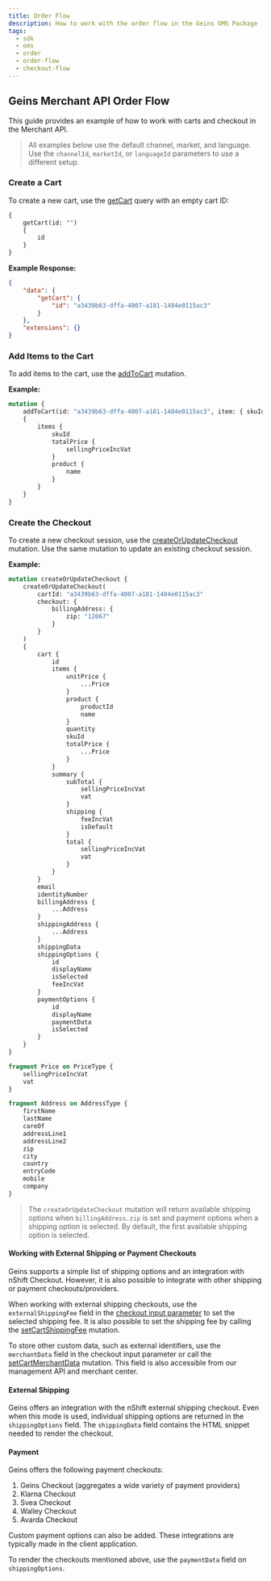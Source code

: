 ```yaml
---
title: Order Flow
description: How to work with the order flow in the Geins OMS Package
tags:
  - sdk
  - oms
  - order
  - order-flow
  - checkout-flow
--- 
```


## Geins Merchant API Order Flow

This guide provides an example of how to work with carts and checkout in the Merchant API.

> All examples below use the default channel, market, and language. Use the `channelId`, `marketId`, or `languageId` parameters to use a different setup.

### Create a Cart

To create a new cart, use the [getCart](https://docs.geins.io/docs/api/merchant/queries/get-cart) query with an empty cart ID:

```graphql
{
    getCart(id: "")
    {
        id
    }
}
```

**Example Response:**
```json
{
    "data": {
        "getCart": {
            "id": "a3439b63-dffa-4007-a181-1484e0115ac3"
        }
    },
    "extensions": {}
}
```

### Add Items to the Cart

To add items to the cart, use the [addToCart](https://docs.geins.io/docs/api/merchant/mutations/add-to-cart) mutation.

**Example:**
```graphql
mutation {
    addToCart(id: "a3439b63-dffa-4007-a181-1484e0115ac3", item: { skuId: 5155, quantity: 1 })
    {
        items {
            skuId
            totalPrice {
                sellingPriceIncVat
            }
            product {
                name
            }
        }
    }
}
```

### Create the Checkout

To create a new checkout session, use the [createOrUpdateCheckout](https://docs.geins.io/docs/api/merchant/mutations/create-or-update-checkout) mutation. Use the same mutation to update an existing checkout session.

**Example:**
```graphql
mutation createOrUpdateCheckout {
    createOrUpdateCheckout(
        cartId: "a3439b63-dffa-4007-a181-1484e0115ac3"
        checkout: {
            billingAddress: {
                zip: "12067"
            }
        }
    ) 
    {
        cart {
            id
            items {
                unitPrice {
                    ...Price
                }
                product {
                    productId
                    name
                }
                quantity
                skuId
                totalPrice {
                    ...Price
                }
            }
            summary {
                subTotal {
                    sellingPriceIncVat
                    vat
                }
                shipping {
                    feeIncVat
                    isDefault
                }
                total {
                    sellingPriceIncVat
                    vat
                }
            }
        }
        email
        identityNumber
        billingAddress {
            ...Address
        }
        shippingAddress {
            ...Address
        }
        shippingData
        shippingOptions {
            id
            displayName
            isSelected
            feeIncVat
        }
        paymentOptions {
            id
            displayName
            paymentData
            isSelected
        }
    }
}

fragment Price on PriceType {
    sellingPriceIncVat
    vat
}

fragment Address on AddressType {
    firstName
    lastName
    careOf
    addressLine1
    addressLine2
    zip
    city
    country
    entryCode
    mobile
    company
}
```

> The `createOrUpdateCheckout` mutation will return available shipping options when `billingAddress.zip` is set and payment options when a shipping option is selected. By default, the first available shipping option is selected.

#### Working with External Shipping or Payment Checkouts

Geins supports a simple list of shipping options and an integration with nShift Checkout. However, it is also possible to integrate with other shipping or payment checkouts/providers.

When working with external shipping checkouts, use the `externalShippingFee` field in the [checkout input parameter](https://docs.geins.io/docs/api/merchant/inputs/checkout-input-type) to set the selected shipping fee. It is also possible to set the shipping fee by calling the [setCartShippingFee](https://docs.geins.io/docs/api/merchant/mutations/set-cart-shipping-fee) mutation.

To store other custom data, such as external identifiers, use the `merchantData` field in the checkout input parameter or call the [setCartMerchantData](https://docs.geins.io/docs/api/merchant/mutations/set-cart-merchant-data) mutation. This field is also accessible from our management API and merchant center.

#### External Shipping

Geins offers an integration with the nShift external shipping checkout. Even when this mode is used, individual shipping options are returned in the `shippingOptions` field. The `shippingData` field contains the HTML snippet needed to render the checkout.

#### Payment

Geins offers the following payment checkouts:
1. Geins Checkout (aggregates a wide variety of payment providers)
2. Klarna Checkout
3. Svea Checkout
4. Walley Checkout
5. Avarda Checkout

Custom payment options can also be added. These integrations are typically made in the client application.

To render the checkouts mentioned above, use the `paymentData` field on `shippingOptions`.
